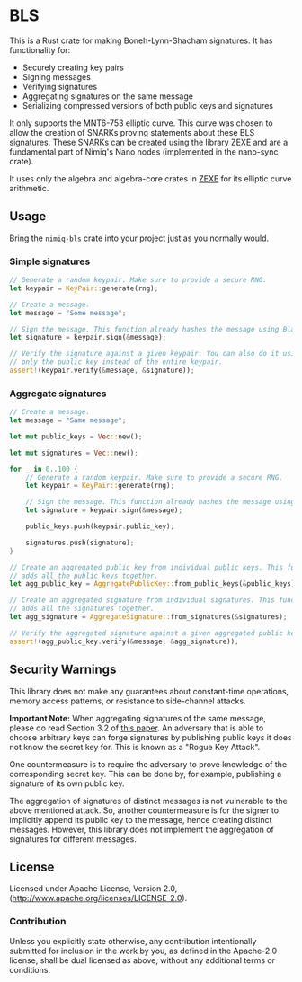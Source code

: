 # BLS
This is a Rust crate for making Boneh-Lynn-Shacham signatures. It has functionality for:

* Securely creating key pairs
* Signing messages
* Verifying signatures
* Aggregating signatures on the same message
* Serializing compressed versions of both public keys and signatures

It only supports the MNT6-753 elliptic curve. This curve was chosen to allow the creation of SNARKs proving statements
about these BLS signatures. These SNARKs can be created using the library [ZEXE](https://github.com/scipr-lab/zexe) and
are a fundamental part of Nimiq's Nano nodes (implemented in the nano-sync crate).

It uses only the algebra and algebra-core crates in [ZEXE](https://github.com/scipr-lab/zexe) for its elliptic curve
arithmetic.

## Usage
Bring the `nimiq-bls` crate into your project just as you normally would.

### Simple signatures
```rust
// Generate a random keypair. Make sure to provide a secure RNG.
let keypair = KeyPair::generate(rng);

// Create a message.
let message = "Some message";

// Sign the message. This function already hashes the message using Blake2s. 
let signature = keypair.sign(&message);

// Verify the signature against a given keypair. You can also do it using
// only the public key instead of the entire keypair.
assert!(keypair.verify(&message, &signature));
```

### Aggregate signatures
```rust
// Create a message.
let message = "Same message";

let mut public_keys = Vec::new();

let mut signatures = Vec::new();

for _ in 0..100 {
    // Generate a random keypair. Make sure to provide a secure RNG.
    let keypair = KeyPair::generate(rng);

    // Sign the message. This function already hashes the message using Blake2s.
    let signature = keypair.sign(&message);

    public_keys.push(keypair.public_key);

    signatures.push(signature);
}

// Create an aggregated public key from individual public keys. This function simply
// adds all the public keys together.
let agg_public_key = AggregatePublicKey::from_public_keys(&public_keys);

// Create an aggregated signature from individual signatures. This function simply
// adds all the signatures together.
let agg_signature = AggregateSignature::from_signatures(&signatures);

// Verify the aggregated signature against a given aggregated public key.
assert!(agg_public_key.verify(&message, &agg_signature));
```

## Security Warnings
This library does not make any guarantees about constant-time operations, memory access patterns, or resistance to
side-channel attacks.

**Important Note:** When aggregating signatures of the same message, please do read Section 3.2 of
[this paper](https://crypto.stanford.edu/~dabo/pubs/papers/aggreg.pdf). An adversary that is able to choose arbitrary
keys can forge signatures by publishing public keys it does not know the secret key for. This is known as a "Rogue Key
Attack".

One countermeasure is to require the adversary to prove knowledge of the corresponding secret key. This can be done by,
for example, publishing a signature of its own public key.

The aggregation of signatures of distinct messages is not vulnerable to the above mentioned attack. So, another
countermeasure is for the signer to implicitly append its public key to the message, hence creating distinct
messages. However, this library does not implement the aggregation of signatures for different messages.

## License
Licensed under Apache License, Version 2.0, (http://www.apache.org/licenses/LICENSE-2.0).

### Contribution
Unless you explicitly state otherwise, any contribution intentionally
submitted for inclusion in the work by you, as defined in the Apache-2.0
license, shall be dual licensed as above, without any additional terms or
conditions.
